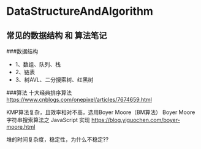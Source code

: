 # DataStructureAndAlgorithm
## 常见的数据结构 和 算法笔记

###数据结构
-   1、数组、队列、栈
-   2、链表
-   3、树AVL、二分搜索树、红黑树

###算法
十大经典排序算法
https://www.cnblogs.com/onepixel/articles/7674659.html

KMP算法复杂，且效率相对不高，选用Boyer Moore（BM算法）
Boyer Moore 字符串搜索算法之 JavaScript 实现
https://blog.yiguochen.com/boyer-moore.html

堆的时间复杂度，稳定性，为什么不稳定??
